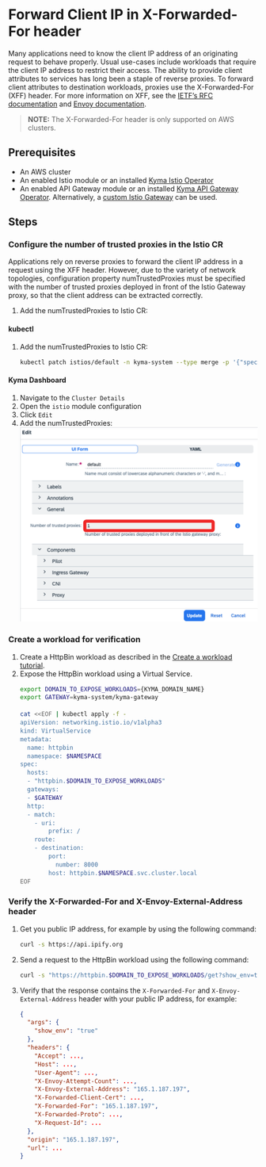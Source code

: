 # Forward Client IP in X-Forwarded-For header

Many applications need to know the client IP address of an originating request to behave properly. Usual use-cases include workloads that require the 
client IP address to restrict their access. The ability to provide client attributes to services has long been a staple of reverse proxies. 
To forward client attributes to destination workloads, proxies use the X-Forwarded-For (XFF) header. For more information on XFF, see 
the [IETF’s RFC documentation](https://datatracker.ietf.org/doc/html/rfc7239) and [Envoy documentation](https://www.envoyproxy.io/docs/envoy/latest/configuration/http/http_conn_man/headers#x-forwarded-for).

> **NOTE:** The X-Forwarded-For header is only supported on AWS clusters.

## Prerequisites

* An AWS cluster
* An enabled Istio module or an installed [Kyma Istio Operator](../../../README.md#install-kyma-istio-operator-and-istio-from-the-latest-release)
* An enabled API Gateway module or an installed [Kyma API Gateway Operator](https://github.com/kyma-project/api-gateway#installation). Alternatively, a [custom Istio Gateway](https://kyma-project.io/#/api-gateway/user/tutorials/01-20-set-up-tls-gateway) can be used.

## Steps

### Configure the number of trusted proxies in the Istio CR

Applications rely on reverse proxies to forward the client IP address in a request using the XFF header. However, due to 
the variety of network topologies, configuration property numTrustedProxies must be specified with the number of trusted proxies deployed 
in front of the Istio Gateway proxy, so that the client address can be extracted correctly.

1. Add the numTrustedProxies to Istio CR:

<!-- tabs:start -->
   #### **kubectl**
   1. Add the numTrustedProxies to Istio CR:
      ```bash
      kubectl patch istios/default -n kyma-system --type merge -p '{"spec":{"config":{"numTrustedProxies": 1}}}'
      ```

   #### **Kyma Dashboard**
   1. Navigate to the `Cluster Details`
   2. Open the `istio` module configuration
   3. Click `Edit`
   4. Add the numTrustedProxies:
      ![Add the numTrustedProxies](./assets/01-00-num-trusted-proxies-ui.svg)
<!-- tabs:end -->


### Create a workload for verification

1. Create a HttpBin workload as described in the [Create a workload tutorial](https://kyma-project.io/#/api-gateway/user/tutorials/01-00-create-workload).
2. Expose the HttpBin workload using a Virtual Service.
    ```bash
    export DOMAIN_TO_EXPOSE_WORKLOADS={KYMA_DOMAIN_NAME}
    export GATEWAY=kyma-system/kyma-gateway

    cat <<EOF | kubectl apply -f -
    apiVersion: networking.istio.io/v1alpha3
    kind: VirtualService
    metadata:
      name: httpbin
      namespace: $NAMESPACE
    spec:
      hosts:
      - "httpbin.$DOMAIN_TO_EXPOSE_WORKLOADS"
      gateways:
      - $GATEWAY
      http:
      - match:
        - uri:
            prefix: /
        route:
        - destination:
            port:
              number: 8000
            host: httpbin.$NAMESPACE.svc.cluster.local
    EOF
    ```

### Verify the X-Forwarded-For and X-Envoy-External-Address header
1. Get you public IP address, for example by using the following command:
    ```bash
    curl -s https://api.ipify.org
    ```

2. Send a request to the HttpBin workload using the following command:
    ```bash
    curl -s "https://httpbin.$DOMAIN_TO_EXPOSE_WORKLOADS/get?show_env=true"
    ```
3. Verify that the response contains the `X-Forwarded-For` and `X-Envoy-External-Address` header with your public IP address, for example:
    ```json
    {
      "args": {
        "show_env": "true"
      },
      "headers": {
        "Accept": ...,
        "Host": ...,
        "User-Agent": ...,
        "X-Envoy-Attempt-Count": ...,
        "X-Envoy-External-Address": "165.1.187.197",
        "X-Forwarded-Client-Cert": ...,
        "X-Forwarded-For": "165.1.187.197",
        "X-Forwarded-Proto": ...,
        "X-Request-Id": ...
      },
      "origin": "165.1.187.197",
      "url": ...
    }
    ``` 
